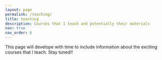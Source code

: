 ```yaml
---
layout: page
permalink: /teaching/
title: teaching
description: Courses that I teach and potentially their materials
nav: true
nav_order: 6
---
```


This page will develope with time to include information about the exciting courses that I teach. Stay tuned!!
